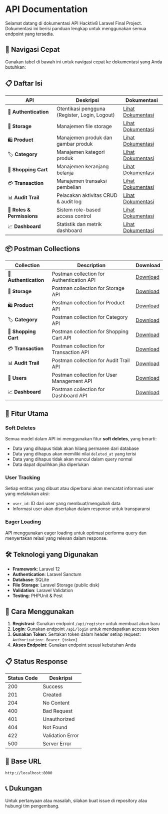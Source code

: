 # API Documentation

Selamat datang di dokumentasi API Hacktiv8 Laravel Final Project. Dokumentasi ini berisi panduan lengkap untuk menggunakan semua endpoint yang tersedia.

## 🧭 Navigasi Cepat

Gunakan tabel di bawah ini untuk navigasi cepat ke dokumentasi yang Anda butuhkan:

## 📋 Daftar Isi

| API | Deskripsi | Dokumentasi |
|-----|-----------|-------------|
| 🔐 **Authentication** | Otentikasi pengguna (Register, Login, Logout) | [Lihat Dokumentasi](api/authentication.md) |
| 💾 **Storage** | Manajemen file storage | [Lihat Dokumentasi](api/storage.md) |
| 🛍️ **Product** | Manajemen produk dan gambar produk | [Lihat Dokumentasi](api/products.md) |
| 🏷️ **Category** | Manajemen kategori produk | [Lihat Dokumentasi](api/category.md) |
| 🛒 **Shopping Cart** | Manajemen keranjang belanja | [Lihat Dokumentasi](api/shopping-cart.md) |
| 💳 **Transaction** | Manajemen transaksi pembelian | [Lihat Dokumentasi](api/transactions.md) |
| 📊 **Audit Trail** | Pelacakan aktivitas CRUD & audit log | [Lihat Dokumentasi](api/audit-trail.md) |
| 🔐 **Roles & Permissions** | Sistem role-based access control | [Lihat Dokumentasi](api/roles-and-permissions.md) |
| 📈 **Dashboard** | Statistik dan metrik dashboard | [Lihat Dokumentasi](api/dashboard.md) |

## 📦 Postman Collections

| Collection | Description | Download |
|------------|-------------|----------|
| 🔐 **Authentication** | Postman collection for Authentication API | [Download](authentication_collection.json) |
| 💾 **Storage** | Postman collection for Storage API | [Download](storage_collection.json) |
| 🛍️ **Product** | Postman collection for Product API | [Download](product_collection.json) |
| 🏷️ **Category** | Postman collection for Category API | [Download](category_collection.json) |
| 🛒 **Shopping Cart** | Postman collection for Shopping Cart API | [Download](shopping_cart_collection.json) |
| 💳 **Transaction** | Postman collection for Transaction API | [Download](transactions_collection.json) |
| 📊 **Audit Trail** | Postman collection for Audit Trail API | [Download](audit_trail_collection.json) |
| 👥 **Users** | Postman collection for User Management API | [Download](users_collection.json) |
| 📈 **Dashboard** | Postman collection for Dashboard API | [Download](dashboard_collection.json) |

## 🚀 Fitur Utama

### Soft Deletes
Semua model dalam API ini menggunakan fitur **soft deletes**, yang berarti:
- Data yang dihapus tidak akan hilang permanen dari database
- Data yang dihapus akan memiliki nilai `deleted_at` yang terisi
- Data yang dihapus tidak akan muncul dalam query normal
- Data dapat dipulihkan jika diperlukan

### User Tracking
Setiap entitas yang dibuat atau diperbarui akan mencatat informasi user yang melakukan aksi:
- `user_id`: ID dari user yang membuat/mengubah data
- Informasi user akan disertakan dalam response untuk transparansi

### Eager Loading
API menggunakan eager loading untuk optimasi performa query dan menyertakan relasi yang relevan dalam response.

## 🛠️ Teknologi yang Digunakan

- **Framework**: Laravel 12
- **Authentication**: Laravel Sanctum
- **Database**: SQLite
- **File Storage**: Laravel Storage (public disk)
- **Validation**: Laravel Validation
- **Testing**: PHPUnit & Pest

## 📖 Cara Menggunakan

1. **Registrasi**: Gunakan endpoint `/api/register` untuk membuat akun baru
2. **Login**: Gunakan endpoint `/api/login` untuk mendapatkan access token
3. **Gunakan Token**: Sertakan token dalam header setiap request: `Authorization: Bearer {token}`
4. **Akses Endpoint**: Gunakan endpoint sesuai kebutuhan Anda

## 📋 Status Response

| Status Code | Deskripsi |
|-------------|-----------|
| 200 | Success |
| 201 | Created |
| 204 | No Content |
| 400 | Bad Request |
| 401 | Unauthorized |
| 404 | Not Found |
| 422 | Validation Error |
| 500 | Server Error |

## 🔗 Base URL

```
http://localhost:8000
```

## 📞 Dukungan

Untuk pertanyaan atau masalah, silakan buat issue di repository atau hubungi tim pengembang.